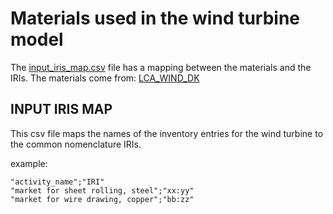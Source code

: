 # Materials used in the wind turbine model

The [input_iris_map.csv](input_iris_map.csv) file has a mapping between the materials and the IRIs.
The materials come from: [LCA_WIND_DK](https://github.com/romainsacchi/LCA_WIND_DK/blob/29cfd2058b22177c1bba055991e4368298f50934/Wind%20turbines%20inventories.xlsx)

## INPUT IRIS MAP

This csv file maps the names of the inventory entries for the wind turbine to the common nomenclature IRIs.

example:

```
"activity_name";"IRI"
"market for sheet rolling, steel";"xx:yy"
"market for wire drawing, copper";"bb:zz" 

```
